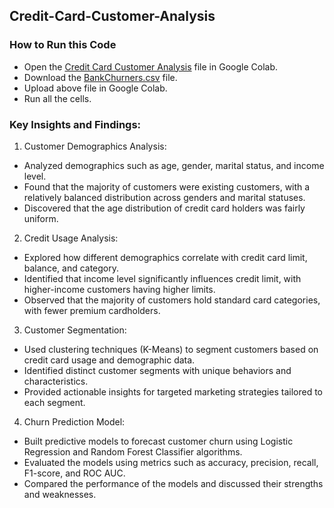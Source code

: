 ## Credit-Card-Customer-Analysis

### How to Run this Code

- Open the [Credit Card Customer Analysis](https://github.com/AyushSrivastava27/Credit-Card-Customer-Analysis/blob/main/Credit_Card_Customer_Analysis.ipynb) file in Google Colab.
- Download the [BankChurners.csv](https://github.com/AyushSrivastava27/Credit-Card-Customer-Analysis/blob/main/BankChurners.csv) file.
- Upload above file in Google Colab.
- Run all the cells.

### Key Insights and Findings:

1. Customer Demographics Analysis:

  - Analyzed demographics such as age, gender, marital status, and income level.
  - Found that the majority of customers were existing customers, with a relatively balanced distribution across genders and marital statuses.
  - Discovered that the age distribution of credit card holders was fairly uniform.

2. Credit Usage Analysis:

  - Explored how different demographics correlate with credit card limit, balance, and category.
  - Identified that income level significantly influences credit limit, with higher-income customers having higher limits.
  - Observed that the majority of customers hold standard card categories, with fewer premium cardholders.
  
3. Customer Segmentation:

  - Used clustering techniques (K-Means) to segment customers based on credit card usage and demographic data.
  - Identified distinct customer segments with unique behaviors and characteristics.
  - Provided actionable insights for targeted marketing strategies tailored to each segment.

4. Churn Prediction Model:

  - Built predictive models to forecast customer churn using Logistic Regression and Random Forest Classifier algorithms.
  - Evaluated the models using metrics such as accuracy, precision, recall, F1-score, and ROC AUC.
  - Compared the performance of the models and discussed their strengths and weaknesses.
